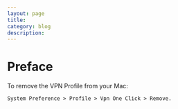 ```yaml
---
layout: page
title:
category: blog
description:
---
```

# Preface


To remove the VPN Profile from your Mac:

	System Preference > Profile > Vpn One Click > Remove.
